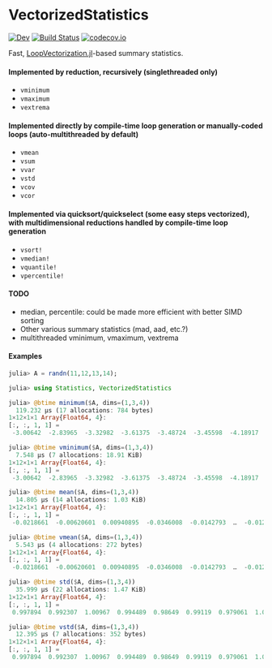 # VectorizedStatistics

[![Dev][docs-dev-img]][docs-dev-url]
[![Build Status][ci-img]][ci-url]
[![codecov.io][codecov-img]][codecov-url]

Fast, [LoopVectorization.jl](https://github.com/JuliaSIMD/LoopVectorization.jl)-based summary statistics.

#### Implemented by reduction, recursively (singlethreaded only)
* `vminimum`
* `vmaximum`
* `vextrema`

#### Implemented directly by compile-time loop generation or manually-coded loops (auto-multithreaded by default)
* `vmean`
* `vsum`
* `vvar`
* `vstd`
* `vcov`
* `vcor`

#### Implemented via quicksort/quickselect (some easy steps vectorized), with multidimensional reductions handled by compile-time loop generation
* `vsort!`
* `vmedian!`
* `vquantile!`
* `vpercentile!`

#### TODO
* median, percentile: could be made more efficient with better SIMD sorting
* Other various summary statistics (mad, aad, etc.?)
* multithreaded vminimum, vmaximum, vextrema

#### Examples
```julia
julia> A = randn(11,12,13,14);

julia> using Statistics, VectorizedStatistics

julia> @btime minimum($A, dims=(1,3,4))
  119.232 μs (17 allocations: 784 bytes)
1×12×1×1 Array{Float64, 4}:
[:, :, 1, 1] =
 -3.00642  -2.83965  -3.32982  -3.61375  -3.48724  -3.45598  -4.18917  -4.15953  -3.13166  -3.06141  -3.28183  -3.92745

julia> @btime vminimum($A, dims=(1,3,4))
  7.548 μs (7 allocations: 18.91 KiB)
1×12×1×1 Array{Float64, 4}:
[:, :, 1, 1] =
 -3.00642  -2.83965  -3.32982  -3.61375  -3.48724  -3.45598  -4.18917  -4.15953  -3.13166  -3.06141  -3.28183  -3.92745

julia> @btime mean($A, dims=(1,3,4))
  14.805 μs (14 allocations: 1.03 KiB)
1×12×1×1 Array{Float64, 4}:
[:, :, 1, 1] =
 -0.0218661  -0.00620601  0.00940895  -0.0346008  -0.0142793  …  -0.0122078  -0.00940791  -0.0224422  -0.0149096

julia> @btime vmean($A, dims=(1,3,4))
  5.543 μs (4 allocations: 272 bytes)
1×12×1×1 Array{Float64, 4}:
[:, :, 1, 1] =
 -0.0218661  -0.00620601  0.00940895  -0.0346008  -0.0142793  …  -0.0122078  -0.00940791  -0.0224422  -0.0149096

julia> @btime std($A, dims=(1,3,4))
  35.999 μs (22 allocations: 1.47 KiB)
1×12×1×1 Array{Float64, 4}:
[:, :, 1, 1] =
 0.997894  0.992307  1.00967  0.994489  0.98649  0.99119  0.979061  1.00489  1.01303  0.979  1.00003  0.977224

julia> @btime vstd($A, dims=(1,3,4))
  12.395 μs (7 allocations: 352 bytes)
1×12×1×1 Array{Float64, 4}:
[:, :, 1, 1] =
 0.997894  0.992307  1.00967  0.994489  0.98649  0.99119  0.979061  1.00489  1.01303  0.979  1.00003  0.977224
```

[docs-stable-img]: https://img.shields.io/badge/docs-stable-blue.svg
[docs-stable-url]: https://brenhinkeller.github.io/VectorizedStatistics.jl/stable
[docs-dev-img]: https://img.shields.io/badge/docs-dev-blue.svg
[docs-dev-url]: https://brenhinkeller.github.io/VectorizedStatistics.jl/dev
[ci-img]: https://github.com/brenhinkeller/VectorizedStatistics.jl/workflows/CI/badge.svg
[ci-url]: https://github.com/brenhinkeller/VectorizedStatistics.jl/actions
[codecov-img]: https://codecov.io/gh/brenhinkeller/VectorizedStatistics.jl/branch/main/graph/badge.svg
[codecov-url]: https://codecov.io/gh/brenhinkeller/VectorizedStatistics.jl
